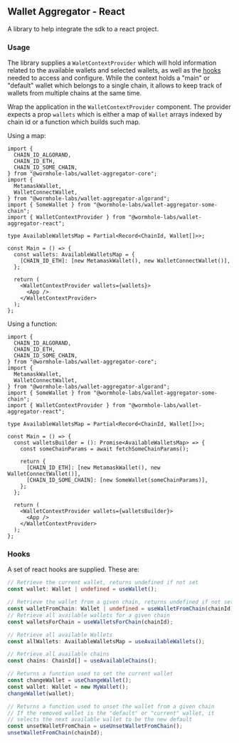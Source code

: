 ## Wallet Aggregator - React

A library to help integrate the sdk to a react project.

### Usage

The library supplies a `WaletContextProvider` which will hold information related to the available wallets and selected wallets, as well as the [hooks](#hooks) needed to access and configure. While the context holds a "main" or "default" wallet which belongs to a single chain, it allows to keep track of wallets from multiple chains at the same time.

Wrap the application in the `WalletContextProvider` component. The provider expects a prop `wallets` which is either a map of `Wallet` arrays indexed by chain id or a function which builds such map.

Using a map:

```tsx
import {
  CHAIN_ID_ALGORAND,
  CHAIN_ID_ETH,
  CHAIN_ID_SOME_CHAIN,
} from "@wormhole-labs/wallet-aggregator-core";
import {
  MetamaskWallet,
  WalletConnectWallet,
} from "@wormhole-labs/wallet-aggregator-algorand";
import { SomeWallet } from "@wormhole-labs/wallet-aggregator-some-chain";
import { WalletContextProvider } from "@wormhole-labs/wallet-aggregator-react";

type AvailableWalletsMap = Partial<Record<ChainId, Wallet[]>>;

const Main = () => {
  const wallets: AvailableWalletsMap = {
    [CHAIN_ID_ETH]: [new MetamaskWallet(), new WalletConnectWallet()],
  };

  return (
    <WalletContextProvider wallets={wallets}>
      <App />
    </WalletContextProvider>
  );
};
```

Using a function:

```tsx
import {
  CHAIN_ID_ALGORAND,
  CHAIN_ID_ETH,
  CHAIN_ID_SOME_CHAIN,
} from "@wormhole-labs/wallet-aggregator-core";
import {
  MetamaskWallet,
  WalletConnectWallet,
} from "@wormhole-labs/wallet-aggregator-algorand";
import { SomeWallet } from "@wormhole-labs/wallet-aggregator-some-chain";
import { WalletContextProvider } from "@wormhole-labs/wallet-aggregator-react";

type AvailableWalletsMap = Partial<Record<ChainId, Wallet[]>>;

const Main = () => {
  const walletsBuilder = (): Promise<AvailableWalletsMap> => {
    const someChainParams = await fetchSomeChainParams();

    return {
      [CHAIN_ID_ETH]: [new MetamaskWallet(), new WalletConnectWallet()],
      [CHAIN_ID_SOME_CHAIN]: [new SomeWallet(someChainParams)],
    };
  };

  return (
    <WalletContextProvider wallets={walletsBuilder}>
      <App />
    </WalletContextProvider>
  );
};
```

### Hooks

A set of react hooks are supplied. These are:

```ts
// Retrieve the current wallet, returns undefined if not set
const wallet: Wallet | undefined = useWallet();

// Retrieve the wallet from a given chain, returns undefined if not set
const walletFromChain: Wallet | undefined = useWalletFromChain(chainId);
// Retrieve all available wallets for a given chain
const walletsForChain = useWalletsForChain(chainId);

// Retrieve all available Wallets
const allWallets: AvailableWalletsMap = useAvailableWallets();

// Retrieve all available chains
const chains: ChainId[] = useAvailableChains();

// Returns a function used to set the current wallet
const changeWallet = useChangeWallet();
const wallet: Wallet = new MyWallet();
changeWallet(wallet);

// Returns a function used to unset the wallet from a given chain
// If the removed wallet is the "default" or "current" wallet, it
// selects the next available wallet to be the new default
const unsetWalletFromChain = useUnsetWalletFromChain();
unsetWalletFromChain(chainId);
```
